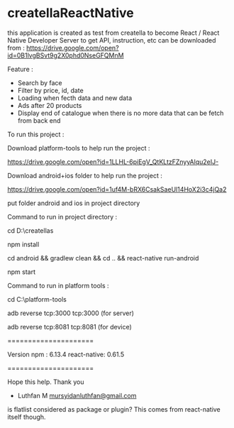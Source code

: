 # createllaReactNative
this application is created as test from creatella to become React / React Native Developer
Server to get API, instruction, etc can be downloaded from : https://drive.google.com/open?id=0B1lvgBSvt9g2X0phd0NseGFQMnM

Feature :
- Search by face
- Filter by price, id, date
- Loading when fecth data and new data
- Ads after 20 products
- Display end of catalogue when there is no more data that can be fetch from back end

To run this project :

Download platform-tools to help run the project :

https://drive.google.com/open?id=1LLHL-6piEgV_QtKLtzFZnyyAlqu2eIJ-

Download android+ios folder to help run the project :

https://drive.google.com/open?id=1uf4M-bRX6CsakSaeUl14HoX2i3c4jQa2

put folder android and ios in project directory

Command to run in project directory :

cd D:\createllas 

npm install

cd android && gradlew clean && cd .. && react-native run-android  

npm start

Command to run in platform tools :

cd C:\platform-tools

adb reverse tcp:3000 tcp:3000 (for server)

adb reverse tcp:8081 tcp:8081 (for device)

=====================

Version
npm : 6.13.4
react-native: 0.61.5

=====================

Hope this help.
Thank you
- Luthfan M
mursyidanluthfan@gmail.com


is flatlist considered as package or plugin? This comes from react-native itself though.
